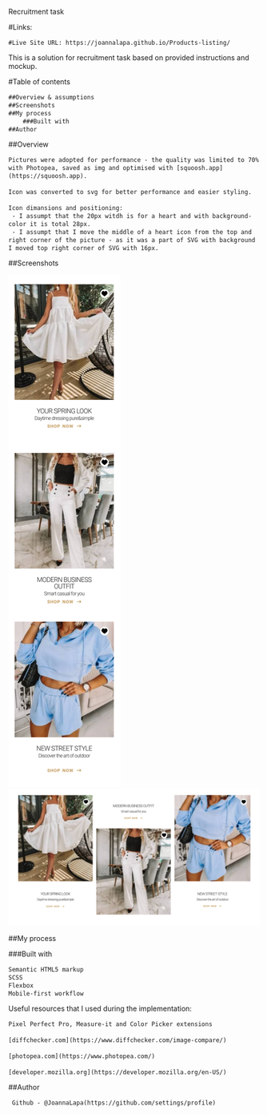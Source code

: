 Recruitment task

#Links:

    #Live Site URL: https://joannalapa.github.io/Products-listing/

This is a solution for recruitment task based on provided instructions and mockup.

#Table of contents

    ##Overview & assumptions
    ##Screenshots
    ##My process
        ###Built with
    ##Author

##Overview

    Pictures were adopted for performance - the quality was limited to 70% with Photopea, saved as img and optimised with [squoosh.app](https://squoosh.app).

    Icon was converted to svg for better performance and easier styling.

    Icon dimansions and positioning:
     - I assumpt that the 20px witdh is for a heart and with background-color it is total 28px.
     - I assumpt that I move the middle of a heart icon from the top and right corner of the picture - as it was a part of SVG with background I moved top right corner of SVG with 16px.

##Screenshots

![](./screenshots/mobile.png)
![](./screenshots/desktop.png)

##My process

###Built with

    Semantic HTML5 markup
    SCSS
    Flexbox
    Mobile-first workflow

Useful resources that I used during the implementation:

    Pixel Perfect Pro, Measure-it and Color Picker extensions

    [diffchecker.com](https://www.diffchecker.com/image-compare/)

    [photopea.com](https://www.photopea.com/)

    [developer.mozilla.org](https://developer.mozilla.org/en-US/)

##Author

     Github - @JoannaLapa(https://github.com/settings/profile)
